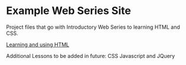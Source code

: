 # Example Web Series Site

Project files that go with Introductory Web Series to learning HTML and CSS. 

[Learning and using HTML](https://hubpages.com/technology/Learning-HTML-and-Using-HTML)

Additional Lessons to be added in future:
CSS
Javascript and JQuery 

